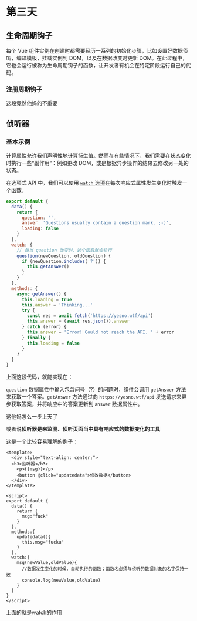 # 第三天

## 生命周期钩子

每个 Vue 组件实例在创建时都需要经历一系列的初始化步骤，比如设置好数据侦听，编译模板，挂载实例到 DOM，以及在数据改变时更新 DOM。在此过程中，它也会运行被称为生命周期钩子的函数，让开发者有机会在特定阶段运行自己的代码。

### 注册周期钩子

这段竟然他妈的不重要

## 侦听器

### 基本示例

计算属性允许我们声明性地计算衍生值。然而在有些情况下，我们需要在状态变化时执行一些“副作用”：例如更改 DOM，或是根据异步操作的结果去修改另一处的状态。

在选项式 API 中，我们可以使用 [`watch` 选项](https://cn.vuejs.org/api/options-state.html#watch)在每次响应式属性发生变化时触发一个函数。

~~~~js
export default {
  data() {
    return {
      question: '',
      answer: 'Questions usually contain a question mark. ;-)',
      loading: false
    }
  },
  watch: {
    // 每当 question 改变时，这个函数就会执行
    question(newQuestion, oldQuestion) {
      if (newQuestion.includes('?')) {
        this.getAnswer()
      }
    }
  },
  methods: {
    async getAnswer() {
      this.loading = true
      this.answer = 'Thinking...'
      try {
        const res = await fetch('https://yesno.wtf/api')
        this.answer = (await res.json()).answer
      } catch (error) {
        this.answer = 'Error! Could not reach the API. ' + error
      } finally {
        this.loading = false
      }
    }
  }
}
~~~~

上面这段代码，就能实现在：

`question` 数据属性中输入包含问号（?）的问题时，组件会调用 `getAnswer` 方法来获取一个答案。`getAnswer` 方法通过向 `https://yesno.wtf/api` 发送请求来异步获取答案，并将响应中的答案更新到 `answer` 数据属性中。

这他妈怎么一步上天了

或者说**侦听器是来监测、侦听页面当中具有响应式的数据变化的工具**

这是一个比较容易理解的例子：

~~~~vue
<template>
  <div style="text-align: center;">
  <h3>监听器</h3>
    <p>{{msg}}</p>
    <button @click="updatedata">修改数据</button>
  </div>
</template>

<script>
export default {
  data() {
    return {
      msg:"fuck"
    }
  },
  methods:{
    updatedata(){
      this.msg="fucku"
    }
  },
  watch:{
    msg(newValue,oldValue){
      //数据发生变化的时候，自动执行的函数；函数名必须与侦听的数据对象的名字保持一致
      console.log(newValue,oldValue)
    }
  }
}
</script>
~~~~



上面的就是watch的作用







